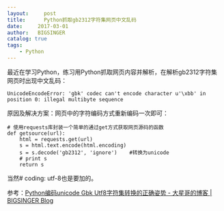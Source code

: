 ```yaml
---
layout:     post
title:      Python抓取gb2312字符集网页中文乱码
date:     2017-03-01
author:   BIGSINGER
catalog: true
tags: 
    - Python
---
```


最近在学习Python，练习用Python抓取网页内容并解析，在解析gb2312字符集网页时出现中文乱码：
```
UnicodeEncodeError: 'gbk' codec can't encode character u'\xbb' in position 0: illegal multibyte sequence
```

原因及解决方案：网页中的字符编码方式重新编码一次即可：

```
# 使用requests库封装一个简单的通过get方式获取网页源码的函数
def getsource(url):
    html = requests.get(url)
    s = html.text.encode(html.encoding)
    s = s.decode('gb2312', 'ignore')    #转换为unicode
    # print s
    return s
```
当然# coding: utf-8也是要加的。

参考：[Python编码unicode Gbk Utf8字符集转换的正确姿势 \- 大星哥的博客 \| BIGSINGER Blog](https://bigsinger.github.io/2017/02/27/Python%E7%BC%96%E7%A0%81UNICODE-GBK-UTF8%E5%AD%97%E7%AC%A6%E9%9B%86%E8%BD%AC%E6%8D%A2%E7%9A%84%E6%AD%A3%E7%A1%AE%E5%A7%BF%E5%8A%BF/)
